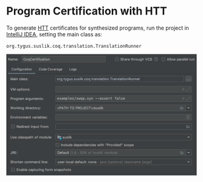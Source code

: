 # Program Certification with HTT

To generate [HTT](https://github.com/imdea-software/htt) certificates for synthesized programs, run the project in [IntelliJ IDEA](https://www.jetbrains.com/idea/), setting the main class as:

```
org.tygus.suslik.coq.translation.TranslationRunner
```  

<p align="center">
  <img src="https://github.com/yasunariw/suslik/blob/coq-translation/examples/certificates/certification-instructions.png" />
</p>
